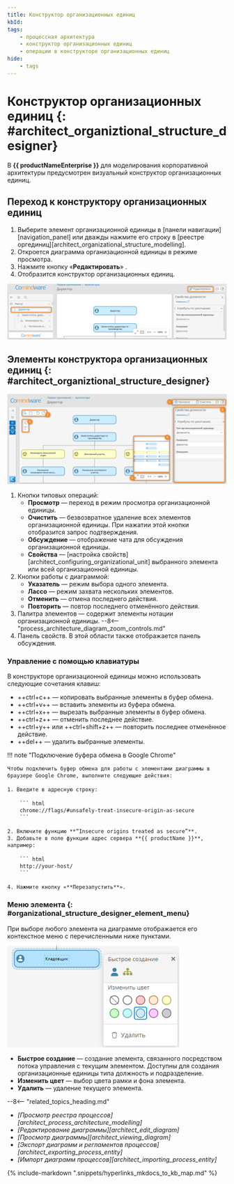 ```yaml
---
title: Конструктор организационных единиц
kbId: 
tags:
    - процессная архитектура
    - конструктор организационных единиц
    - операции в конструкторе организационных единиц
hide:
    - tags
---
```


# Конструктор организационных единиц {: #architect_organiztional_structure_designer}

В **{{ productNameEnterprise }}** для моделирования корпоративной архитектуры предусмотрен визуальный конструктор организационных единиц.

## Переход к конструктору организационных единиц

1. Выберите элемент организационной единицы в [панели навигации][navigation_panel] или дважды нажмите его строку в [реестре оргединиц][architect_organizational_structure_modelling].
2. Откроется диаграмма организационной единицы в режиме просмотра.
3. Нажмите кнопку «**Редактировать**» <i class=" fal  fa-pen-nib " aria-hidden="true"></i>.
4. Отобразится конструктор организационных единиц.

_![Переход к конструктору организационных единиц](img/organizationa_structure_modeling_edit_diagram.png)_

## Элементы конструктора организационных единиц {: #architect_organiztional_structure_designer}

_![Конструктор организационных единиц](img/organizational_structure_modeling_designer.png)_

1. Кнопки типовых операций:
    - **Просмотр** <i class="fa-light fa-eye"></i> — переход в режим просмотра организационной единицы.
    - **Очистить** <i class="fa-light fa-trash"></i> — безвозвратное удаление всех элементов организационной единицы. При нажатии этой кнопки отобразится запрос подтверждения.
    - **Обсуждение** <i class="fa-light fa-comment-dots"></i> — отображение чата для обсуждения организационной единицы.
    - **Свойства** <i class="fa-light fa-sidebar-flip"></i> — [настройка свойств][architect_configuring_organizational_unit] выбранного элемента или всей организационной единицы.
2. Кнопки работы с диаграммой:
    - **Указатель** <i class=" fal  fa-arrow-pointer "></i> — режим выбора одного элемента.
    - **Лассо** <i class=" fal  fa-square-dashed "></i> — режим захвата нескольких элементов.
    - **Отменить** <i class=" fal  fa-arrow-rotate-left "></i> — отмена последнего действия.
    - **Повторить** <i class=" fal  fa-arrow-rotate-right "></i> — повтор последнего отменённого действия.
3. Палитра элементов — содержит элементы нотации организационной единицы.
--8<-- "process_architecture_diagram_zoom_controls.md"
6. Панель свойств. В этой области также отображается панель обсуждения.

### Управление с помощью клавиатуры

В конструкторе организационной единицы можно использовать следующие сочетания клавиш:

- ++ctrl+c++ — копировать выбранные элементы в буфер обмена.
- ++ctrl+v++ — вставить элементы из буфера обмена.
- ++ctrl+x++ — вырезать выбранные элементы в буфер обмена.
- ++ctrl+z++ — отменить последнее действие.
- ++ctrl+y++ или ++ctrl+shift+z++ — повторить последнее отменённое действие.
- ++del++ — удалить выбранные элементы.

!!! note "Подключение буфера обмена в Google Chrome"

    Чтобы подключить буфер обмена для работы с элементами диаграммы в браузере Google Chrome, выполните следующие действия:

    1. Введите в адресную строку: 
        
        ``` html
        chrome://flags/#unsafely-treat-insecure-origin-as-secure
        ```
    
    2. Включите функцию **“Insecure origins treated as secure”**.
    3. Добавьте в поле функции адрес сервера **{{ productName }}**, например:

        ``` html
        http://your-host/
        ```

    4. Нажмите кнопку «**Перезапустить**».

### Меню элемента {: #organizational_structure_designer_element_menu}

При выборе любого элемента на диаграмме отображается его контекстное меню с перечисленными ниже пунктами.

_![Меню элемента в конструкторе организационных единиц](img/organizational_structure_modeling_designer_element_menu.png)_

- **Быстрое создание** — создание элемента, связанного посредством потока управления с текущим элементом. Доступны для создания организационные единицы типа должность и подразделение.
- **Изменить цвет** — выбор цвета рамки и фона элемента.
- **Удалить** — удаление текущего элемента.

<div class="relatedTopics" markdown="block">

--8<-- "related_topics_heading.md"

- _[Просмотр реестра процессов][architect_process_architecture_modelling]_
- _[Редактирование диаграммы][architect_edit_diagram]_
- _[Просмотр диаграммы][architect_viewing_diagram]_
- _[Экспорт диаграмм и регламентов процессов][architect_exporting_process_entity]_
- _[Импорт диаграмм процессов][architect_importing_process_entity]_

</div>


{% include-markdown ".snippets/hyperlinks_mkdocs_to_kb_map.md" %}
